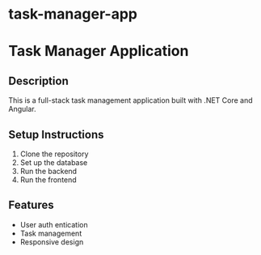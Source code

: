 # task-manager-app
 # Task Manager Application

   ## Description
   This is a full-stack task management application built with .NET Core and Angular.

   ## Setup Instructions
   1. Clone the repository
   2. Set up the database
   3. Run the backend
   4. Run the frontend

   ## Features
   - User auth
entication
   - Task management
   - Responsive design

